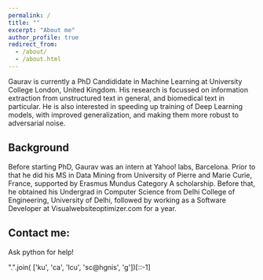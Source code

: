 ```yaml
---
permalink: /
title: ""
excerpt: "About me"
author_profile: true
redirect_from: 
  - /about/
  - /about.html
---
```


Gaurav is currently a PhD Candididate in Machine Learning at University College London, United Kingdom. His research is focussed on information extraction from unstructured text in general, and biomedical text in particular. He is also interested in speeding up training of Deep Learning models, with improved generalization, and making them more robust to adversarial noise. 

Background
------
Before starting PhD, Gaurav was an intern at Yahoo! labs, Barcelona. Prior to that he did his MS in Data Mining from University of Pierre and Marie Curie, France, supported by Erasmus Mundus Category A scholarship. Before that, he obtained his Undergrad in Computer Science from Delhi College of Engineering, University of Delhi, followed by working as a Software Developer at Visualwebsiteoptimizer.com for a year. 


Contact me:
------
Ask python for help!

".".join( ['ku', 'ca', 'lcu', 'sc@hgnis', 'g'])[::-1]     